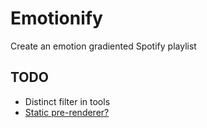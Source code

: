 # Emotionify
Create an emotion gradiented Spotify playlist

## TODO
- Distinct filter in tools
- [Static pre-renderer?](https://github.com/geelen/react-snapshot)
